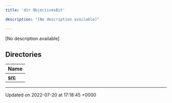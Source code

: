 ```yaml
---
title: 'dir ObjectivesBit'

description: "[No description available]"

---
```







[No description available]

## Directories

| Name           |
| -------------- |
| **[src](/documentation/code/files/dir_dfcc8bb7e7670847eb82b8b79d6e34db/#dir-src)**  |






-------------------------------

Updated on 2022-07-20 at 17:18:45 +0000
